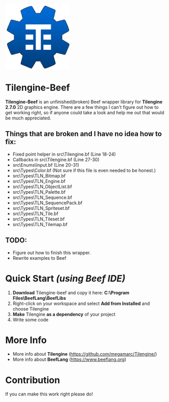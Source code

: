 ![](img/Tilengine-logo.png)
# Tilengine-Beef
**Tilengine-Beef** is an unfinished(broken) Beef wrapper library for **Tilengine 2.7.0** 2D graphics engine. There are a few things I can't figure out how to get working right, so if anyone could take a look and help me out that would be much appreciated.

## Things that are broken and I have no idea how to fix:
- Fixed point helper in src\Tilengine.bf (Line 18-24)
- Callbacks in src\Tilengine.bf (Line 27-30)
- src\Enums\Input.bf (Line 20-31)
- src\Types\Color.bf (Not sure if this file is even needed to be honest.)
- src\Types\TLN_Bitmap.bf
- src\Types\TLN_Engine.bf
- src\Types\TLN_ObjectList.bf
- src\Types\TLN_Palette.bf
- src\Types\TLN_Sequence.bf
- src\Types\TLN_SequencePack.bf
- src\Types\TLN_Spriteset.bf
- src\Types\TLN_Tile.bf
- src\Types\TLN_Tileset.bf
- src\Types\TLN_Tilemap.bf

## TODO:
- Figure out how to finish this wrapper.
- Rewrite examples to Beef


# Quick Start *(using Beef IDE)*
1. **Download** Tilengine-beef and copy it here: **C:\Program Files\BeefLang\BeefLibs**
2. Right-click on your workspace and select **Add from Installed** and choose Tilengine
3. **Make** Tilengine **as a dependency** of your project 
4. Write some code

# More Info
- More info about **Tilengine** (https://github.com/megamarc/Tilengine/)
- More info about **BeefLang** (https://www.beeflang.org)

# Contribution

If you can make this work right please do! 
